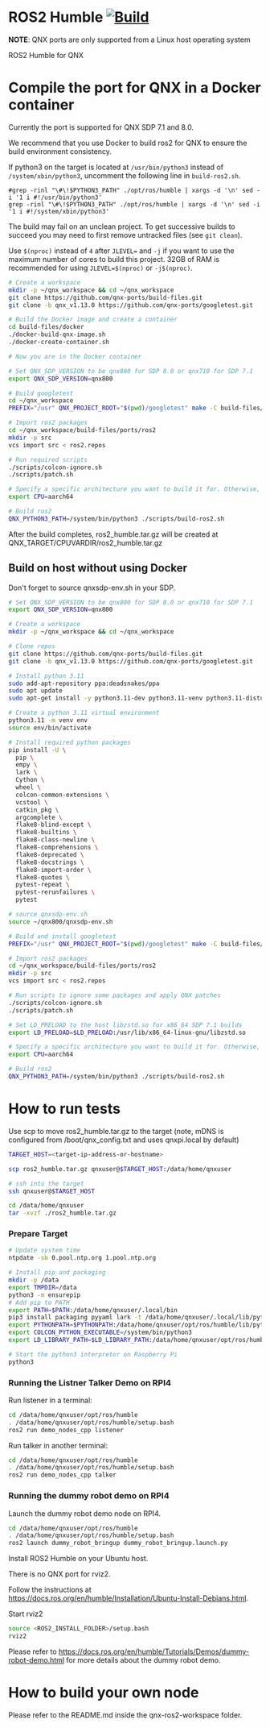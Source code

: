 # ROS2 Humble [![Build](https://github.com/qnx-ports/build-files/actions/workflows/ros2.yml/badge.svg)](https://github.com/qnx-ports/build-files/actions/workflows/ros2.yml)

**NOTE**: QNX ports are only supported from a Linux host operating system

ROS2 Humble for QNX

# Compile the port for QNX in a Docker container

Currently the port is supported for QNX SDP 7.1 and 8.0.

We recommend that you use Docker to build ros2 for QNX to ensure the build environment consistency.

If python3 on the target is located at `/usr/bin/python3` instead of `/system/xbin/python3`, uncomment the following line in `build-ros2.sh`.

```code
#grep -rinl "\#\!$PYTHON3_PATH" ./opt/ros/humble | xargs -d '\n' sed -i '1 i #!/usr/bin/python3'
grep -rinl "\#\!$PYTHON3_PATH" ./opt/ros/humble | xargs -d '\n' sed -i '1 i #!/system/xbin/python3'
```

The build may fail on an unclean project. To get successive builds to succeed you may need to first remove untracked files (see `git clean`).

Use `$(nproc)` instead of `4` after `JLEVEL=` and `-j` if you want to use the maximum number of cores to build this project.
32GB of RAM is recommended for using `JLEVEL=$(nproc)` or `-j$(nproc)`.

```bash
# Create a workspace
mkdir -p ~/qnx_workspace && cd ~/qnx_workspace
git clone https://github.com/qnx-ports/build-files.git
git clone -b qnx_v1.13.0 https://github.com/qnx-ports/googletest.git

# Build the Docker image and create a container
cd build-files/docker
./docker-build-qnx-image.sh
./docker-create-container.sh

# Now you are in the Docker container

# Set QNX_SDP_VERSION to be qnx800 for SDP 8.0 or qnx710 for SDP 7.1
export QNX_SDP_VERSION=qnx800

# Build googletest
cd ~/qnx_workspace
PREFIX="/usr" QNX_PROJECT_ROOT="$(pwd)/googletest" make -C build-files/ports/googletest install -j4

# Import ros2 packages
cd ~/qnx_workspace/build-files/ports/ros2
mkdir -p src
vcs import src < ros2.repos

# Run required scripts
./scripts/colcon-ignore.sh
./scripts/patch.sh

# Specify a specific architecture you want to build it for. Otherwise, it will build for both x86_64 and aarch64
export CPU=aarch64

# Build ros2
QNX_PYTHON3_PATH=/system/bin/python3 ./scripts/build-ros2.sh
```

After the build completes, ros2_humble.tar.gz will be created at QNX_TARGET/CPUVARDIR/ros2_humble.tar.gz

## Build on host without using Docker

Don't forget to source qnxsdp-env.sh in your SDP.

```bash
# Set QNX_SDP_VERSION to be qnx800 for SDP 8.0 or qnx710 for SDP 7.1
export QNX_SDP_VERSION=qnx800

# Create a workspace
mkdir -p ~/qnx_workspace && cd ~/qnx_workspace

# Clone repos
git clone https://github.com/qnx-ports/build-files.git
git clone -b qnx_v1.13.0 https://github.com/qnx-ports/googletest.git

# Install python 3.11
sudo add-apt-repository ppa:deadsnakes/ppa
sudo apt update
sudo apt-get install -y python3.11-dev python3.11-venv python3.11-distutils software-properties-common rename

# Create a python 3.11 virtual environment
python3.11 -m venv env
source env/bin/activate

# Install required python packages
pip install -U \
  pip \
  empy \
  lark \
  Cython \
  wheel \
  colcon-common-extensions \
  vcstool \
  catkin_pkg \
  argcomplete \
  flake8-blind-except \
  flake8-builtins \
  flake8-class-newline \
  flake8-comprehensions \
  flake8-deprecated \
  flake8-docstrings \
  flake8-import-order \
  flake8-quotes \
  pytest-repeat \
  pytest-rerunfailures \
  pytest

# source qnxsdp-env.sh
source ~/qnx800/qnxsdp-env.sh

# Build and install googletest
PREFIX="/usr" QNX_PROJECT_ROOT="$(pwd)/googletest" make -C build-files/ports/googletest install -j4

# Import ros2 packages
cd ~/qnx_workspace/build-files/ports/ros2
mkdir -p src
vcs import src < ros2.repos

# Run scripts to ignore some packages and apply QNX patches
./scripts/colcon-ignore.sh
./scripts/patch.sh

# Set LD_PRELOAD to the host libzstd.so for x86_64 SDP 7.1 builds
export LD_PRELOAD=$LD_PRELOAD:/usr/lib/x86_64-linux-gnu/libzstd.so

# Specify a specific architecture you want to build it for. Otherwise, it will build for both x86_64 and aarch64
export CPU=aarch64

# Build ros2
QNX_PYTHON3_PATH=/system/bin/python3 ./scripts/build-ros2.sh
```

# How to run tests

Use scp to move ros2_humble.tar.gz to the target (note, mDNS is configured from
/boot/qnx_config.txt and uses qnxpi.local by default)

```bash
TARGET_HOST=<target-ip-address-or-hostname>

scp ros2_humble.tar.gz qnxuser@$TARGET_HOST:/data/home/qnxuser
```

```bash
# ssh into the target
ssh qnxuser@$TARGET_HOST

cd /data/home/qnxuser
tar -xvzf ./ros2_humble.tar.gz
```

### Prepare Target

```bash
# Update system time
ntpdate -sb 0.pool.ntp.org 1.pool.ntp.org

# Install pip and packaging
mkdir -p /data
export TMPDIR=/data
python3 -m ensurepip
# Add pip to PATH
export PATH=$PATH:/data/home/qnxuser/.local/bin
pip3 install packaging pyyaml lark -t /data/home/qnxuser/.local/lib/python3.11/site-packages/
export PYTHONPATH=$PYTHONPATH:/data/home/qnxuser/opt/ros/humble/lib/python3.11/site-packages/:/data/home/qnxuser/opt/ros/humble/usr/lib/python3.11/site-packages/:/data/home/qnxuser/.local/lib/python3.11/site-packages/
export COLCON_PYTHON_EXECUTABLE=/system/bin/python3
export LD_LIBRARY_PATH=$LD_LIBRARY_PATH:/data/home/qnxuser/opt/ros/humble/lib

# Start the python3 interpretor on Raspberry Pi
python3
```

### Running the Listner Talker Demo on RPI4

Run listener in a terminal:

```bash
cd /data/home/qnxuser/opt/ros/humble
. /data/home/qnxuser/opt/ros/humble/setup.bash
ros2 run demo_nodes_cpp listener
```

Run talker in another terminal:

```bash
cd /data/home/qnxuser/opt/ros/humble
. /data/home/qnxuser/opt/ros/humble/setup.bash
ros2 run demo_nodes_cpp talker
```

### Running the dummy robot demo on RPI4

Launch the dummy robot demo node on RPI4.
```bash
cd /data/home/qnxuser/opt/ros/humble
. /data/home/qnxuser/opt/ros/humble/setup.bash
ros2 launch dummy_robot_bringup dummy_robot_bringup.launch.py
```

Install ROS2 Humble on your Ubuntu host.

There is no QNX port for rviz2.

Follow the instructions at https://docs.ros.org/en/humble/Installation/Ubuntu-Install-Debians.html.

Start rviz2
```bash
source <ROS2_INSTALL_FOLDER>/setup.bash
rviz2
```

Please refer to https://docs.ros.org/en/humble/Tutorials/Demos/dummy-robot-demo.html for more details about the dummy robot demo.

# How to build your own node

Please refer to the README.md inside the qnx-ros2-workspace folder.
